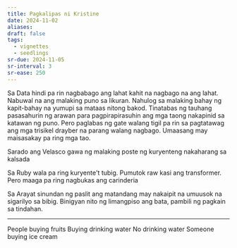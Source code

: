 ```yaml
---
title: Pagkalipas ni Kristine
date: 2024-11-02
aliases: 
draft: false
tags:
  - vignettes
  - seedlings
sr-due: 2024-11-05
sr-interval: 3
sr-ease: 250
---
```

Sa Data hindi pa rin nagbabago ang lahat kahit na nagbago na ang lahat. Nabuwal na ang malaking puno sa likuran. Nahulog sa malaking bahay ng kapit-bahay na yumupi sa mataas nitong bakod. Tinatabas ng tauhang pasasahurin ng arawan para pagpirapirasuhin ang mga taong nakapinid sa katawan ng puno. Pero paglabas ng gate walang tigil pa rin sa pagtatawag ang mga trisikel drayber na parang walang nagbago. Umaasang may maisasakay pa ring mga tao.

Sarado ang Velasco gawa ng malaking poste ng kuryenteng nakaharang sa kalsada

Sa Ruby wala pa ring kuryente't tubig. Pumutok raw kasi ang transformer. Pero maaga pa ring nagbukas ang carinderia

Sa Arayat sinundan ng paslit ang matandang may nakaipit na umuusok na sigarilyo sa bibig. Binigyan nito ng limangpiso ang bata, pambili ng pagkain sa tindahan.

***
People buying fruits
Buying drinking water
No drinking water
Someone buying ice cream